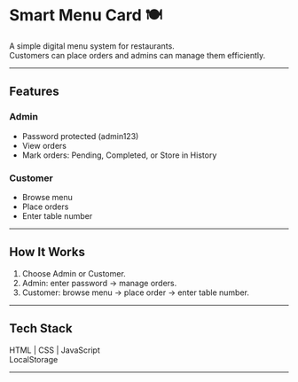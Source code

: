 # Smart Menu Card 🍽️

A simple digital menu system for restaurants.  
Customers can place orders and admins can manage them efficiently.

---

## Features

### Admin
- Password protected (admin123)
- View orders
- Mark orders: Pending, Completed, or Store in History

### Customer
- Browse menu
- Place orders
- Enter table number

---

## How It Works
1. Choose Admin or Customer.
2. Admin: enter password → manage orders.
3. Customer: browse menu → place order → enter table number.

---

## Tech Stack
HTML | CSS | JavaScript  
LocalStorage

---
